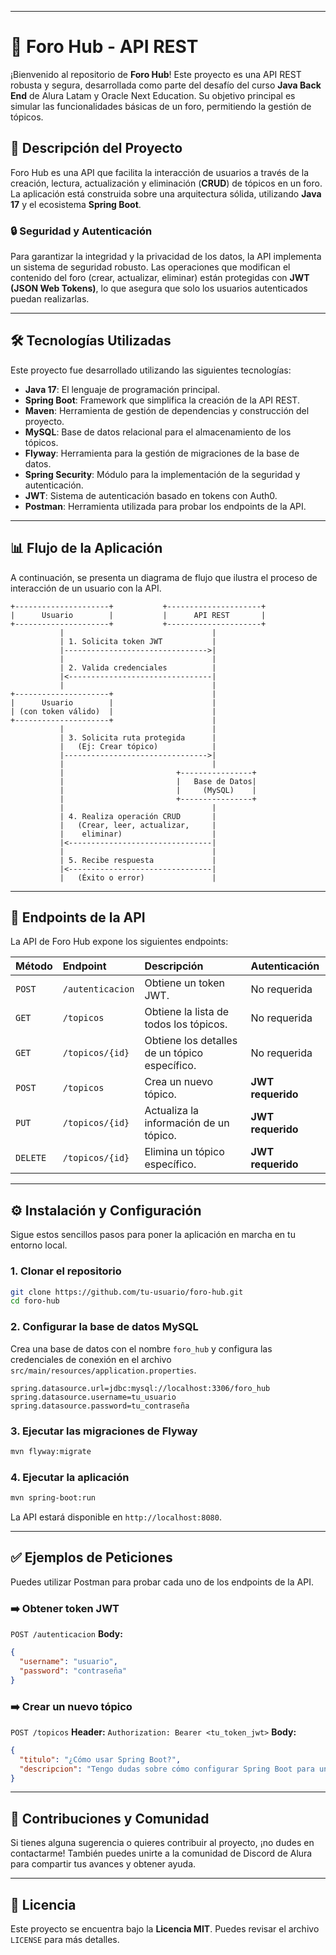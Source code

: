 
-----

# 🚀 Foro Hub - API REST

¡Bienvenido al repositorio de **Foro Hub**\! Este proyecto es una API REST robusta y segura, desarrollada como parte del desafío del curso **Java Back End** de Alura Latam y Oracle Next Education. Su objetivo principal es simular las funcionalidades básicas de un foro, permitiendo la gestión de tópicos.



## 📜 Descripción del Proyecto

Foro Hub es una API que facilita la interacción de usuarios a través de la creación, lectura, actualización y eliminación (**CRUD**) de tópicos en un foro. La aplicación está construida sobre una arquitectura sólida, utilizando **Java 17** y el ecosistema **Spring Boot**.

### 🔒 Seguridad y Autenticación

Para garantizar la integridad y la privacidad de los datos, la API implementa un sistema de seguridad robusto. Las operaciones que modifican el contenido del foro (crear, actualizar, eliminar) están protegidas con **JWT (JSON Web Tokens)**, lo que asegura que solo los usuarios autenticados puedan realizarlas.

-----

## 🛠️ Tecnologías Utilizadas

Este proyecto fue desarrollado utilizando las siguientes tecnologías:

  * **Java 17**: El lenguaje de programación principal.
  * **Spring Boot**: Framework que simplifica la creación de la API REST.
  * **Maven**: Herramienta de gestión de dependencias y construcción del proyecto.
  * **MySQL**: Base de datos relacional para el almacenamiento de los tópicos.
  * **Flyway**: Herramienta para la gestión de migraciones de la base de datos.
  * **Spring Security**: Módulo para la implementación de la seguridad y autenticación.
  * **JWT**: Sistema de autenticación basado en tokens con Auth0.
  * **Postman**: Herramienta utilizada para probar los endpoints de la API.

-----

## 📊 Flujo de la Aplicación

A continuación, se presenta un diagrama de flujo que ilustra el proceso de interacción de un usuario con la API.

```
+---------------------+           +---------------------+
|      Usuario        |           |      API REST       |
+---------------------+           +---------------------+
           |                                 |
           | 1. Solicita token JWT           |
           |-------------------------------->|
           |                                 |
           | 2. Valida credenciales          |
           |<--------------------------------|
           |                                 |
+---------------------+                      |
|      Usuario        |                      |
| (con token válido)  |                      |
+---------------------+                      |
           |                                 |
           | 3. Solicita ruta protegida      |
           |   (Ej: Crear tópico)            |
           |-------------------------------->|
           |                                 |
           |                         +----------------+
           |                         |   Base de Datos|
           |                         |     (MySQL)    |
           |                         +----------------+
           |                                 |
           | 4. Realiza operación CRUD       |
           |   (Crear, leer, actualizar,     |
           |    eliminar)                    |
           |<--------------------------------|
           |                                 |
           | 5. Recibe respuesta             |
           |<--------------------------------|
           |   (Éxito o error)               |
```

-----

## 🚀 Endpoints de la API

La API de Foro Hub expone los siguientes endpoints:

| Método | Endpoint                    | Descripción                                      | Autenticación |
| :----- | :-------------------------- | :----------------------------------------------- | :------------ |
| `POST` | `/autenticacion`            | Obtiene un token JWT.                            | No requerida  |
| `GET`  | `/topicos`                  | Obtiene la lista de todos los tópicos.           | No requerida  |
| `GET`  | `/topicos/{id}`             | Obtiene los detalles de un tópico específico.    | No requerida  |
| `POST` | `/topicos`                  | Crea un nuevo tópico.                            | **JWT requerido** |
| `PUT`  | `/topicos/{id}`             | Actualiza la información de un tópico.           | **JWT requerido** |
| `DELETE`| `/topicos/{id}`             | Elimina un tópico específico.                    | **JWT requerido** |

-----

## ⚙️ Instalación y Configuración

Sigue estos sencillos pasos para poner la aplicación en marcha en tu entorno local.

### 1\. Clonar el repositorio

```bash
git clone https://github.com/tu-usuario/foro-hub.git
cd foro-hub
```

### 2\. Configurar la base de datos MySQL

Crea una base de datos con el nombre `foro_hub` y configura las credenciales de conexión en el archivo `src/main/resources/application.properties`.

```properties
spring.datasource.url=jdbc:mysql://localhost:3306/foro_hub
spring.datasource.username=tu_usuario
spring.datasource.password=tu_contraseña
```

### 3\. Ejecutar las migraciones de Flyway

```bash
mvn flyway:migrate
```

### 4\. Ejecutar la aplicación

```bash
mvn spring-boot:run
```

La API estará disponible en `http://localhost:8080`.

-----

## ✅ Ejemplos de Peticiones

Puedes utilizar Postman para probar cada uno de los endpoints de la API.

### ➡️ Obtener token JWT

`POST /autenticacion`
**Body:**

```json
{
  "username": "usuario",
  "password": "contraseña"
}
```

### ➡️ Crear un nuevo tópico

`POST /topicos`
**Header:** `Authorization: Bearer <tu_token_jwt>`
**Body:**

```json
{
  "titulo": "¿Cómo usar Spring Boot?",
  "descripcion": "Tengo dudas sobre cómo configurar Spring Boot para un proyecto."
}
```

-----

## 🤝 Contribuciones y Comunidad

Si tienes alguna sugerencia o quieres contribuir al proyecto, ¡no dudes en contactarme\! También puedes unirte a la comunidad de Discord de Alura para compartir tus avances y obtener ayuda.

-----

## 📄 Licencia

Este proyecto se encuentra bajo la **Licencia MIT**. Puedes revisar el archivo `LICENSE` para más detalles.


















































